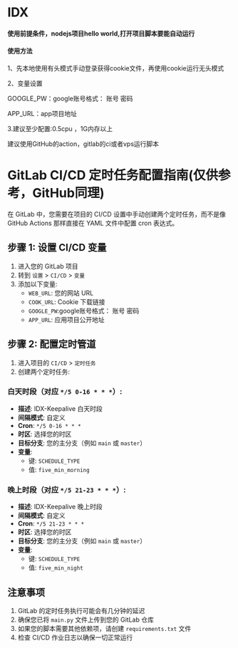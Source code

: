 # IDX

#### 使用前提条件，nodejs项目hello world,打开项目脚本要能自动运行

#### 使用方法

1、先本地使用有头模式手动登录获得cookie文件，再使用cookie运行无头模式

2、变量设置

GOOGLE_PW：google账号格式： 账号 密码

APP_URL：app项目地址

3.建议至少配置:0.5cpu ，1G内存以上

建议使用GitHub的action，gitlab的ci或者vps运行脚本

# GitLab CI/CD 定时任务配置指南(仅供参考，GitHub同理)

在 GitLab 中，您需要在项目的 CI/CD 设置中手动创建两个定时任务，而不是像 GitHub Actions 那样直接在 YAML 文件中配置 cron 表达式。

## 步骤 1: 设置 CI/CD 变量

1. 进入您的 GitLab 项目
2. 转到 `设置` > `CI/CD` > `变量`
3. 添加以下变量:
   - `WEB_URL`: 您的网站 URL
   - `COOK_URL`: Cookie 下载链接
   - `GOOGLE_PW`:google账号格式： 账号 密码
   - `APP_URL`: 应用项目公开地址

## 步骤 2: 配置定时管道

1. 进入项目的 `CI/CD` > `定时任务`
2. 创建两个定时任务:

### 白天时段（对应 `*/5 0-16 * * *`）:
- **描述**: IDX-Keepalive 白天时段
- **间隔模式**: 自定义
- **Cron**: `*/5 0-16 * * *`
- **时区**: 选择您的时区
- **目标分支**: 您的主分支（例如 `main` 或 `master`）
- **变量**:
  - 键: `SCHEDULE_TYPE`
  - 值: `five_min_morning`

### 晚上时段（对应 `*/5 21-23 * * *`）:
- **描述**: IDX-Keepalive 晚上时段
- **间隔模式**: 自定义
- **Cron**: `*/5 21-23 * * *`
- **时区**: 选择您的时区
- **目标分支**: 您的主分支（例如 `main` 或 `master`）
- **变量**:
  - 键: `SCHEDULE_TYPE`
  - 值: `five_min_night`

## 注意事项

1. GitLab 的定时任务执行可能会有几分钟的延迟
2. 确保您已将 `main.py` 文件上传到您的 GitLab 仓库
3. 如果您的脚本需要其他依赖项，请创建 `requirements.txt` 文件
4. 检查 CI/CD 作业日志以确保一切正常运行

